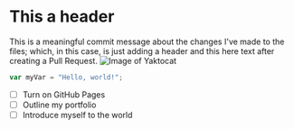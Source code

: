 # This a header #
This is a meaningful commit message about the changes I've made to the files; which, in this case, is just adding a header and this here text after creating a Pull Request.
![Image of Yaktocat](https://octodex.github.com/images/yaktocat.png)
``` javascript
var myVar = "Hello, world!";
```
- [ ] Turn on GitHub Pages
- [ ] Outline my portfolio
- [ ] Introduce myself to the world
